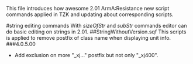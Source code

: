 This file introduces how awesome 2.01 ArmA:Resistance new script commands applied in TZK and updating about corresponding scripts.

#string editing commands
With *sizeOfStr* and *subStr* commands editor can do basic editing on strings in 2.01.
##StringWithoutVersion.sqf
This scripts is applied to remove postfix of class name when displaying unit info.
###4.0.5.00
+ Add exclusion on more "_xj..." postfix but not only "_xj400".
